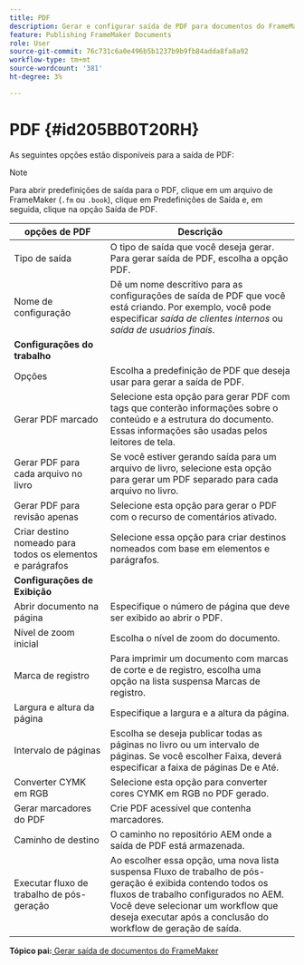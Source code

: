 ```yaml
---
title: PDF
description: Gerar e configurar saída de PDF para documentos do FrameMaker no AEM Guides.
feature: Publishing FrameMaker Documents
role: User
source-git-commit: 76c731c6a0e496b5b1237b9b9fb84adda8fa8a92
workflow-type: tm+mt
source-wordcount: '381'
ht-degree: 3%

---
```


# PDF {#id205BB0T20RH}

As seguintes opções estão disponíveis para a saída de PDF:

>[!NOTE]
>
> Para abrir predefinições de saída para o PDF, clique em um arquivo de FrameMaker \(`.fm` ou `.book`\), clique em Predefinições de Saída e, em seguida, clique na opção Saída de PDF.

| opções de PDF | Descrição |
|-----------|-----------|
| Tipo de saída | O tipo de saída que você deseja gerar. Para gerar saída de PDF, escolha a opção PDF. |
| Nome de configuração | Dê um nome descritivo para as configurações de saída de PDF que você está criando. Por exemplo, você pode especificar *saída de clientes internos* ou *saída de usuários finais*. |
| **Configurações do trabalho** |
| Opções | Escolha a predefinição de PDF que deseja usar para gerar a saída de PDF. |
| Gerar PDF marcado | Selecione esta opção para gerar PDF com tags que conterão informações sobre o conteúdo e a estrutura do documento. Essas informações são usadas pelos leitores de tela. |
| Gerar PDF para cada arquivo no livro | Se você estiver gerando saída para um arquivo de livro, selecione esta opção para gerar um PDF separado para cada arquivo no livro. |
| Gerar PDF para revisão apenas | Selecione esta opção para gerar o PDF com o recurso de comentários ativado. |
| Criar destino nomeado para todos os elementos e parágrafos | Selecione essa opção para criar destinos nomeados com base em elementos e parágrafos. |
| **Configurações de Exibição** |
| Abrir documento na página | Especifique o número de página que deve ser exibido ao abrir o PDF. |
| Nível de zoom inicial | Escolha o nível de zoom do documento. |
| Marca de registro | Para imprimir um documento com marcas de corte e de registro, escolha uma opção na lista suspensa Marcas de registro. |
| Largura e altura da página | Especifique a largura e a altura da página. |
| Intervalo de páginas | Escolha se deseja publicar todas as páginas no livro ou um intervalo de páginas. Se você escolher Faixa, deverá especificar a faixa de páginas De e Até. |
| Converter CYMK em RGB | Selecione esta opção para converter cores CYMK em RGB no PDF gerado. |
| Gerar marcadores do PDF | Crie PDF acessível que contenha marcadores. |
| Caminho de destino | O caminho no repositório AEM onde a saída de PDF está armazenada. |
| Executar fluxo de trabalho de pós-geração | Ao escolher essa opção, uma nova lista suspensa Fluxo de trabalho de pós-geração é exibida contendo todos os fluxos de trabalho configurados no AEM. Você deve selecionar um workflow que deseja executar após a conclusão do workflow de geração de saída. |

**Tópico pai:**[ Gerar saída de documentos do FrameMaker](fm-output-generatation.md)
